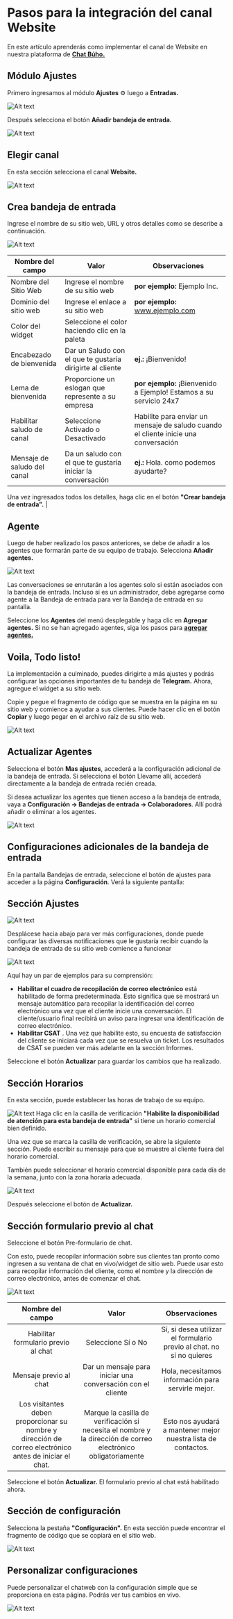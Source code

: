 # Pasos para la integración del canal Website
En este artículo aprenderás como implementar el canal de Website en nuestra plataforma de **[Chat Búho.](https://buho.la/chat)**

## Módulo Ajustes
Primero ingresamos al módulo **Ajustes** ⚙️ luego a **Entradas.**

![Alt text](img/Website-01.jpg)

Después selecciona el botón **Añadir bandeja de entrada.**

![Alt text](img/Website-02.png)

## Elegir canal
En esta sección selecciona el canal **Website.**

![Alt text](img/Website-03.jpg)

## Crea bandeja de entrada
Ingrese el nombre de su sitio web, URL y otros detalles como se describe a continuación.

![Alt text](img/Telegram_04.png)

| Nombre del campo            	| Valor                                                       	| Observaciones                                                                       	|
|-----------------------------	|-------------------------------------------------------------	|-------------------------------------------------------------------------------------	|
| Nombre del Sitio Web        	| Ingrese el nombre de su sitio web                           	| **por ejemplo:** Ejemplo Inc.                                                           	|
| Dominio del sitio web       	| Ingrese el enlace a su sitio web                            	| **por ejemplo:** www.ejemplo.com                                                        	|
| Color del widget            	| Seleccione el color haciendo clic en la paleta              	|                                                                                     	|
| Encabezado de bienvenida    	| Dar un Saludo con el que te gustaría dirigirte al cliente   	| **ej.:** ¡Bienvenido!                                                                   	|
| Lema de bienvenida          	| Proporcione un eslogan que represente a su empresa          	| **por ejemplo:** ¡Bienvenido a Ejemplo! Estamos a su servicio 24x7                      	|
| Habilitar saludo de canal   	| Seleccione Activado o Desactivado                           	| Habilite para enviar un mensaje de saludo cuando el cliente inicie una conversación 	|
| Mensaje de saludo del canal 	| Da un saludo con el que te gustaría iniciar la conversación 	| **ej.:** Hola. como podemos ayudarte?     

Una vez ingresados ​​todos los detalles, haga clic en el botón **"Crear bandeja de entrada".**
                                              	|
## Agente
Luego de haber realizado los pasos anteriores, se debe de añadir a los agentes que formarán parte de su equipo de trabajo. Selecciona **Añadir agentes.**

![Alt text](img/Website-05.png)

Las conversaciones se enrutarán a los agentes solo si están asociados con la bandeja de entrada. Incluso si es un administrador, debe agregarse como agente a la Bandeja de entrada para ver la Bandeja de entrada en su pantalla.

Seleccione los **Agentes** del menú desplegable y haga clic en **Agregar agentes.** Si no se han agregado agentes, siga los pasos para  **[agregar agentes.](/docs/configuracion-inicial/Anadir-agentes.md)**


## Voila, Todo listo!
La implementación a culminado, puedes dirigirte a más ajustes y podrás configurar las opciones importantes de tu bandeja de **Telegram.** Ahora, agregue el widget a su sitio web.

Copie y pegue el fragmento de código que se muestra en la página en su sitio web y comience a ayudar a sus clientes. Puede hacer clic en el botón **Copiar**  y luego pegar en el archivo raíz  de su sitio web.

![Alt text](img/Website-06.jpg)

## Actualizar Agentes
Selecciona el botón **Mas ajustes**, accederá a la configuración adicional de la bandeja de entrada. Si selecciona el botón Llevame allí, accederá directamente a la bandeja de entrada recién creada.

Si desea actualizar los agentes que tienen acceso a la bandeja de entrada, vaya a **Configuración → Bandejas de entrada → Colaboradores**. Allí podrá añadir o eliminar a los agentes.

![Alt text](img/Website-07.png)

## Configuraciones adicionales de la bandeja de entrada
En la pantalla Bandejas de entrada, seleccione el botón de ajustes para acceder a la página **Configuración**. Verá la siguiente pantalla:

## Sección Ajustes

![Alt text](img/Telegram_08.jpg)

Desplácese hacia abajo para ver más configuraciones, donde puede configurar las diversas notificaciones que le gustaría recibir cuando la bandeja de entrada de su sitio web comience a funcionar

![Alt text](img/Website-09.png)

Aquí hay un par de ejemplos para su comprensión:

* **Habilitar el cuadro de recopilación de correo electrónico** está habilitado de forma predeterminada. Esto significa que se mostrará un mensaje automático para recopilar la identificación del correo electrónico una vez que el cliente inicie una conversación. El cliente/usuario final recibirá un aviso para ingresar una identificación de correo electrónico.
* **Habilitar CSAT** . Una vez que habilite esto, su encuesta de satisfacción del cliente se iniciará cada vez que se resuelva un ticket. Los resultados de CSAT se pueden ver más adelante en la sección Informes.
  
Seleccione el botón **Actualizar** para guardar los cambios que ha realizado.

## Sección Horarios
En esta sección, puede establecer las horas de trabajo de su equipo.

![Alt text](img/Website-10.png)
Haga clic en la casilla de verificación **"Habilite la disponibilidad de atención para esta bandeja de entrada"** si tiene un horario comercial bien definido.

Una vez que se marca la casilla de verificación, se abre la siguiente sección. Puede escribir su mensaje para que se muestre al cliente fuera del horario comercial.

También puede seleccionar el horario comercial disponible para cada día de la semana, junto con la zona horaria adecuada.

![Alt text](img/Website-11.png)

Después seleccione el botón de **Actualizar.**

## Sección formulario previo al chat
Seleccione el botón Pre-formulario de chat.

Con esto, puede recopilar información sobre sus clientes tan pronto como ingresen a su ventana de chat en vivo/widget de sitio web. Puede usar esto para recopilar información del cliente, como el nombre y la dirección de correo electrónico, antes de comenzar el chat.

![Alt text](img/Website-12.png)


|                                             Nombre del campo                                            	|                                                     Valor                                                     	|                             Observaciones                            	|
|:-------------------------------------------------------------------------------------------------------:	|:-------------------------------------------------------------------------------------------------------------:	|:--------------------------------------------------------------------:	|
| Habilitar formulario previo al chat                                                                     	| Seleccione Sí o No                                                                                            	| Sí, si desea utilizar el formulario previo al chat. no si no quieres 	|
| Mensaje previo al chat                                                                                  	| Dar un mensaje para iniciar una conversación con el cliente                                                   	| Hola, necesitamos información para servirle mejor.                   	|
| Los visitantes deben proporcionar su nombre y dirección de correo electrónico antes de iniciar el chat. 	| Marque la casilla de verificación si necesita el nombre y la dirección de correo electrónico obligatoriamente 	| Esto nos ayudará a mantener mejor nuestra lista de contactos.        	|


Seleccione el botón **Actualizar.** El formulario previo al chat está habilitado ahora.

## Sección de configuración
Selecciona la pestaña **"Configuración".** En esta sección puede encontrar el fragmento de código que se copiará en el sitio web.

![Alt text](img/Website-13.png)

## Personalizar configuraciones
Puede personalizar el chatweb con la configuración simple que se proporciona en esta página. Podrás ver tus cambios en vivo.

![Alt text](img/Website-14.png)
